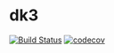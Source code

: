 # dk3

[![Build Status](https://travis-ci.org/jkempff/dk3.svg?branch=master)](https://travis-ci.org/jkempff/dk3)
[![codecov](https://codecov.io/gh/jkempff/dk3/branch/master/graph/badge.svg)](https://codecov.io/gh/jkempff/dk3)

